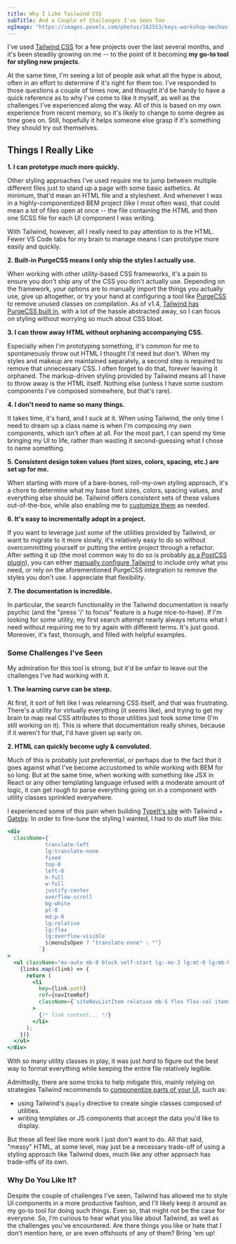 ```yaml
---
title: Why I Like Tailwind CSS
subTitle: And a Couple of Challenges I've Seen Too
ogImage: "https://images.pexels.com/photos/162553/keys-workshop-mechanic-tools-162553.jpeg?auto=compress&cs=tinysrgb&dpr=2&h=1200&w=1200"
---
```


I've used [Tailwind CSS](https://tailwindcss.com/) for a few projects over the last several months, and it's been steadily growing on me -- to the point of it becoming **my go-to tool for styling new projects**.

At the same time, I'm seeing a lot of people ask what all the hype is about, often in an effort to determine if it's right for them too. I've responded to those questions a couple of times now, and thought it'd be handy to have a quick reference as to why I've come to like it myself, as well as the challenges I've experienced along the way. All of this is based on my own experience from recent memory, so it's likely to change to some degree as time goes on. Still, hopefully it helps someone else grasp if it's something they should try out themselves.

## Things I Really Like

**1. I can prototype _much_ more quickly.**

Other styling approaches I've used require me to jump between multiple different files just to stand up a page with some basic asthetics. At minimum, that'd mean an HTML file and a stylesheet. And whenever I was in a highly-componentized BEM project (like I most often was), that could mean a _lot_ of files open at once -- the file containing the HTML and then one SCSS file for each UI component I was writing.

With Tailwind, however, all I really need to pay attention to is the HTML. Fewer VS Code tabs for my brain to manage means I can prototype more easily and quickly.

**2. Built-in PurgeCSS means I only ship the styles I actually use.**

When working with other utility-based CSS frameworks, it's a pain to ensure you don't ship any of the CSS you don't actually use. Depending on the framework, your options are to manually import the things you actually use, give up altogether, or try your hand at configuring a tool like [PurgeCSS](https://purgecss.com/) to remove unused classes on compilation. As of v1.4, [Tailwind has PurgeCSS built in](https://tailwindcss.com/docs/release-notes/#tailwind-css-v1-4), with a lot of the hassle abstracted away, so I can focus on styling without worrying so much about CSS bloat.

**3. I can throw away HTML without orphaning accompanying CSS.**

Especially when I'm prototyping something, it's common for me to spontaneously throw out HTML I thought I'd need but don't. When my styles and makeup are maintained separately, a second step is required to remove that unnecessary CSS. I often forget to do that, forever leaving it orphaned. The markup-driven styling provided by Tailwind means all I have to throw away is the HTML itself. Nothing else (unless I have some custom components I've composed somewhere, but that's rare).

**4. I don't need to name so many things.**

It takes time, it's hard, and I suck at it. When using Tailwind, the only time I need to dream up a class name is when I'm composing my own components, which isn't often at all. For the most part, I can spend my time bringing my UI to life, rather than wasting it second-guessing what I chose to name something.

**5. Consistent design token values (font sizes, colors, spacing, etc.) are set up for me.**

When starting with more of a bare-bones, roll-my-own styling approach, it's a chore to determine what my base font sizes, colors, spacing values, and everything else should be. Tailwind offers consistent sets of these values out-of-the-box, while also enabling me to [customize them](https://tailwindcss.com/docs/margin/#customizing) as needed.

**6. It's easy to incrementally adopt in a project.**

If you want to leverage just _some_ of the utilities provided by Tailwind, or want to migrate to it more slowly, it's relatively easy to do so without overcommitting yourself or putting the entire project through a refactor. After setting it up (the most common way to do so is probably [as a PostCSS plugin](https://tailwindcss.com/docs/installation#using-tailwind-with-postcss)), you can either [manually configure Tailwind](https://tailwindcss.com/docs/configuration/) to include only what you need, or rely on the aforementioned PurgeCSS integration to remove the styles you don't use. I appreciate that flexibility.

**7. The documentation is incredible.**

In particular, the search functionality in the Tailwind documentation is nearly psychic (and the "press '/' to focus" feature is a huge nice-to-have). If I'm looking for some utility, my first search attempt nearly always returns what I need without requiring me to try again with different terms. It's just good. Moreover, it's fast, thorough, and filled with helpful examples.

### Some Challenges I've Seen

My admiration for this tool is strong, but it'd be unfair to leave out the challenges I've had working with it.

**1. The learning curve can be steep.**

At first, it sort of felt like I was relearning CSS itself, and that was frustrating. There's a utility for virtually everything (it seems like), and trying to get my brain to map real CSS attributes to those utilities just took some time (I'm still working on it). This is where that documentation really shines, because if it weren't for that, I'd have given up early on.

**2. HTML can quickly become ugly & convoluted.**

Much of this is probably just preferential, or perhaps due to the fact that it goes against what I've become accustomed to while working with BEM for so long. But at the same time, when working with something like JSX in React or any other templating language infused with a moderate amount of logic, it can get rough to parse everything going on in a component with utility classes sprinkled everywhere.

I experienced some of this pain when building [TypeIt's site](https://typeitjs.com) with Tailwind + [Gatsby](https://gatsbyjs.org). In order to fine-tune the styling I wanted, I had to do stuff like this:

```jsx
<div
  className={`
            translate-left
            lg:translate-none
            fixed
            top-0
            left-0
            h-full
            w-full
            justify-center
            overflow-scroll
            bg-white
            pt-8
            md:p-0
            lg:relative
            lg:flex
            lg:overflow-visible
            ${menuIsOpen ? "translate-none" : ""}
          `}
>
  <ul className="mx-auto mb-8 block self-start lg:-mx-3 lg:mt-0 lg:mb-0 lg:flex">
    {links.map((link) => {
      return (
        <li
          key={link.path}
          ref={navItemRef}
          className={`siteNavListItem relative mb-5 flex flex-col items-center justify-center px-5 font-light lg:mb-0 lg:flex-row`}
        >
          {/* link content... */}
        </li>
      );
    })}
  </ul>
</div>
```

With so many utility classes in play, it was just _hard_ to figure out the best way to format everything while keeping the entire file relatively legible.

Admittedly, there are some tricks to help mitigate this, mainly relying on strategies Tailwind recommends to [componentize parts of your UI](https://tailwindcss.com/docs/extracting-components/), such as:

- using Tailwind's `@apply` directive to create single classes composed of utilities.
- writing templates or JS components that accept the data you'd like to display.

But these all feel like more work I just don't want to do. All that said, "messy" HTML, at some level, may just be a necessary trade-off of using a styling approach like Tailwind does, much like any other approach has trade-offs of its own.

### Why Do You Like It?

Despite the couple of challenges I've seen, Tailwind has allowed me to style UI components in a more productive fashion, and I'll likely keep it around as my go-to tool for doing such things. Even so, that might not be the case for everyone. So, I'm curious to hear what you like about Tailwind, as well as the challenges you've encountered. Are there things you like or hate that I don't mention here, or are even offshoots of any of them? Bring 'em up!
